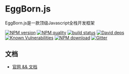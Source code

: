 # EggBorn.js

EggBorn.js是一款顶级Javascript全栈开发框架

[![NPM version][npm-image]][npm-url]
[![NPM quality][quality-image]][quality-url]
[![build status][travis-image]][travis-url]
[![David deps][david-image]][david-url]
[![Known Vulnerabilities][snyk-image]][snyk-url]
[![NPM download][download-image]][download-url]
[![Gitter][gitter-image]][gitter-url]

[npm-image]: https://img.shields.io/npm/v/egg-born.svg?style=flat-square
[npm-url]: https://npmjs.org/package/egg-born
[quality-image]: http://npm.packagequality.com/shield/egg-born.svg?style=flat-square
[quality-url]: http://packagequality.com/#?package=egg-born
[travis-image]: https://img.shields.io/travis/zhennann/egg-born.svg?style=flat-square
[travis-url]: https://travis-ci.org/zhennann/egg-born
[david-image]: https://img.shields.io/david/zhennann/egg-born.svg?style=flat-square
[david-url]: https://david-dm.org/zhennann/egg-born
[snyk-image]: https://snyk.io/test/npm/egg-born/badge.svg?style=flat-square
[snyk-url]: https://snyk.io/test/npm/egg-born
[download-image]: https://img.shields.io/npm/dm/egg-born.svg?style=flat-square
[download-url]: https://npmjs.org/package/egg-born
[gitter-image]: https://img.shields.io/gitter/room/zhennann/egg-born.svg?style=flat-square
[gitter-url]: https://gitter.im/zhennann/egg-born

## 文档

- [官网 && 文档](https://zhennann.github.io)
